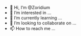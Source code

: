 - 👋 Hi, I’m @Zoridium
- 👀 I’m interested in ...
- 🌱 I’m currently learning ...
- 💞️ I’m looking to collaborate on ...
- 📫 How to reach me ...

<!---
Zoridium/Zoridium is a ✨ special ✨ repository because its `README.md` (this file) appears on your GitHub profile.
You can click the Preview link to take a look at your changes.
--->
